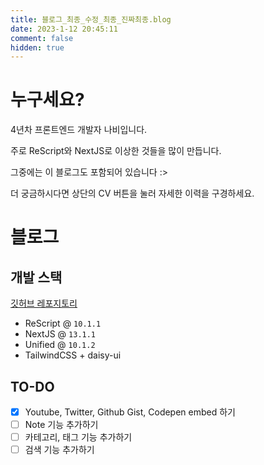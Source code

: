 ```yaml
---
title: 블로그_최종_수정_최종_진짜최종.blog
date: 2023-1-12 20:45:11
comment: false
hidden: true
---
```


# 누구세요?

4년차 프론트엔드 개발자 나비입니다.

주로 ReScript와 NextJS로 이상한 것들을 많이 만듭니다.

그중에는 이 블로그도 포함되어 있습니다 :>

더 궁금하시다면 상단의 CV 버튼을 눌러 자세한 이력을 구경하세요.

# 블로그

## 개발 스택

[깃허브 레포지토리](https://github.com/kimpinot/nabi.kim)

- ReScript @ `10.1.1`
- NextJS @ `13.1.1`
- Unified @ `10.1.2`
- TailwindCSS + daisy-ui

## TO-DO

- [x] Youtube, Twitter, Github Gist, Codepen embed 하기
- [ ] Note 기능 추가하기
- [ ] 카테고리, 태그 기능 추가하기
- [ ] 검색 기능 추가하기
